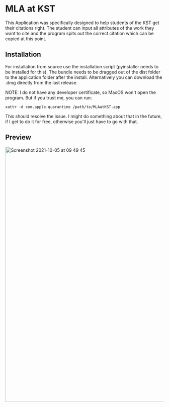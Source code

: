 # MLA at KST

This Application was specifically designed to help students of the KST get their citations right. The student can input all attributes of the work they want to cite and the program spits out the correct citation which can be copied at this point.

## Installation

For installation from source use the installation script (pyinstaller needs to be installed for this). The bundle needs to be dragged out of the dist folder to the application folder after the install.
Alternatively you can download the .dmg directly from the last release.

NOTE: I do not have any developer certificate, so MacOS won't open the program. But if you trust me, you can run: 
```
xattr -d com.apple.quarantine /path/to/MLAatKST.app
```
This should resolve the issue. I might do something about that in the future, if I get to do it for free, otherwise you'll just have to go with that.

## Preview
<img width="812" alt="Screenshot 2021-10-05 at 09 49 45" src="https://user-images.githubusercontent.com/84284672/135987992-25001e06-2d4c-44c7-8f72-7922b816ebb5.png">
